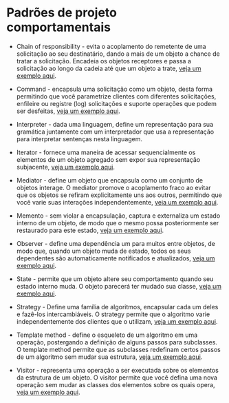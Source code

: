 # Padrões de projeto comportamentais

- Chain of responsibility - evita o acoplamento do remetente de uma solicitação ao seu destinatário, dando a mais de um objeto a chance de tratar a solicitação. Encadeia os objetos receptores e passa a solicitação ao longo da cadeia até que um objeto a trate, [veja um exemplo aqui](./Chain-Of-Responsibility).

- Command - encapsula uma solicitação como um objeto, desta forma permitindo que você parametrize clientes com diferentes solicitações, enfileire ou registre (log) solicitações e suporte operações que podem ser desfeitas, [veja um exemplo aqui](./Command).

- Interpreter - dada uma linguagem, define um representação para sua gramática juntamente com um interpretador que usa a representação para interpretar sentenças nesta linguagem.

- Iterator - fornece uma maneira de acessar sequencialmente os elementos de um objeto agregado sem expor sua representação subjacente, [veja um exemplo aqui](./Iterator).

- Mediator - define um objeto que encapsula como um conjunto de objetos interage. O mediator promove o acoplamento fraco ao evitar que os objetos se refiram explicitamente uns aos outros, permitindo que você varie suas interações independentemente, [veja um exemplo aqui](./Mediator).

- Memento - sem violar a encapsulação, captura e externaliza um estado interno de um objeto, de modo que o mesmo possa posteriormente ser restaurado para este estado, [veja um exemplo aqui](./Memento).

- Observer - define uma dependência um para muitos entre objetos, de modo que, quando um objeto muda de estado, todos os seus dependentes são automaticamente notificados e atualizados, [veja um exemplo aqui](./Observer).
- State - permite que um objeto altere seu comportamento quando seu estado interno muda. O objeto parecerá ter mudado sua classe, [veja um exemplo aqui](./State).

- Strategy - Define uma família de algoritmos, encapsular cada um deles e fazê-los intercambiáveis. O strategy permite que o algoritmo varie independentemente dos clientes que o utilizam, [veja um exemplo aqui](./Strategy).

- Template method - define o esqueleto de um algoritmo em uma operação, postergando a definição de alguns passos para subclasses. O template method permite que as subclasses redefinam certos passos de um algoritmo sem mudar sua estrutura, [veja um exemplo aqui](./Templete-Method).

- Visitor - representa uma operação a ser executada sobre os elementos da estrutura de um objeto. O visitor permite que você defina uma nova operação sem mudar as classes dos elementos sobre os quais opera, [veja um exemplo aqui](./Visitor).
